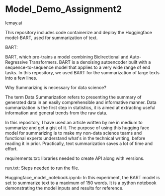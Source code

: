 # Model_Demo_Assignment2
lemay.ai


This repository includes code containerize and deploy the Huggingface model-BART, used for summarization of text. 

BART:

BART, which pre-trains a model combining Bidirectional and Auto-Regressive Transformers. BART is a denoising autoencoder built with a sequence-to-sequence model that applies to a very wide range of end tasks. In this repository, we used BART for the summarization of large texts into a few lines. 

Why Summarizing is necessary for data science?

The term Data Summarization refers to presenting the summary of generated data in an easily comprehensible and informative manner. Data summarization is the first step in statistics, it is aimed at extracting useful information and general trends from the raw data.

In this repository, I have used an article written by me in medium to summarize and get a gist of it. The purpose of using this hugging face model for summarizing is to make my non-data science teams and functional experts understand what's in the technical writing, before reading it in prior. Practically, text summarization saves a lot of time and effort.


requirements.txt: libraries needed to create API along with versions.

run.txt: Steps needed to run the file.

Huggingface_model_notebook.ipynb: In this experiment, the BART model is set to summarize text to a maximum of 150 words. It is a python notebook demonstrating the model inputs and results for reference.

